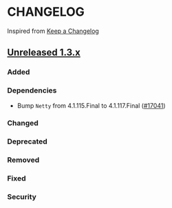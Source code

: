 # CHANGELOG

Inspired from [Keep a Changelog](https://keepachangelog.com/en/1.0.0/)

## [Unreleased 1.3.x]

### Added
### Dependencies
- Bump `Netty` from 4.1.115.Final to 4.1.117.Final ([#17041](https://github.com/opensearch-project/OpenSearch/pull/17041))

### Changed
### Deprecated
### Removed
### Fixed
### Security

[Unreleased 1.3.x]: https://github.com/opensearch-project/OpenSearch/compare/1.3.20...HEAD
